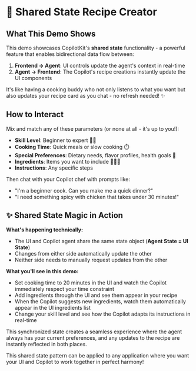 # 🍳 Shared State Recipe Creator

## What This Demo Shows

This demo showcases CopilotKit's **shared state** functionality - a powerful feature that enables bidirectional data flow between:
1. **Frontend → Agent**: UI controls update the agent's context in real-time
2. **Agent → Frontend**: The Copilot's recipe creations instantly update the UI components

It's like having a cooking buddy who not only listens to what you want but also updates your recipe card as you chat - no refresh needed! ✨

## How to Interact

Mix and match any of these parameters (or none at all - it's up to you!):
- **Skill Level**: Beginner to expert 👨‍🍳
- **Cooking Time**: Quick meals or slow cooking ⏱️
- **Special Preferences**: Dietary needs, flavor profiles, health goals 🥗
- **Ingredients**: Items you want to include 🧅🥩🍄
- **Instructions**: Any specific steps

Then chat with your Copilot chef with prompts like:
- "I'm a beginner cook. Can you make me a quick dinner?"
- "I need something spicy with chicken that takes under 30 minutes!"

## ✨ Shared State Magic in Action

**What's happening technically:**
- The UI and Copilot agent share the same state object (**Agent State = UI State**)
- Changes from either side automatically update the other
- Neither side needs to manually request updates from the other

**What you'll see in this demo:**
- Set cooking time to 20 minutes in the UI and watch the Copilot immediately respect your time constraint
- Add ingredients through the UI and see them appear in your recipe
- When the Copilot suggests new ingredients, watch them automatically appear in the UI ingredients list
- Change your skill level and see how the Copilot adapts its instructions in real-time

This synchronized state creates a seamless experience where the agent always has your current preferences, and any updates to the recipe are instantly reflected in both places.

This shared state pattern can be applied to any application where you want your UI and Copilot to work together in perfect harmony!
